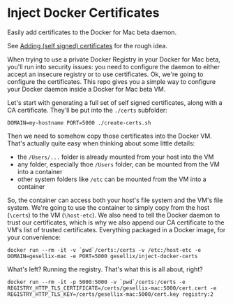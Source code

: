 # Inject Docker Certificates

Easily add certificates to the Docker for Mac beta daemon.

See [Adding (self signed) certificates](https://forums.docker.com/t/adding-self-signed-certificates/9761) for the rough idea.

When trying to use a private Docker Registry in your Docker for Mac beta, you'll run into security issues: you need to configure the daemon to either accept an insecure registry or to use certificates. Ok, we're going to configure the certificates. This repo gives you a simple way to configure your Docker daemon inside a Docker for Mac beta VM.

Let's start with generating a full set of self signed certificates, along with a CA certificate. They'll be put into the `./certs` subfolder:

    DOMAIN=my-hostname PORT=5000 ./create-certs.sh

Then we need to somehow copy those certificates into the Docker VM. That's actually quite easy when thinking about some little details:

- the `/Users/...` folder is already mounted from your host into the VM
- any folder, especially thoe `/Users` folder, can be mounted from the VM into a container
- other system folders like `/etc` can be mounted from the VM into a container

So, the container can access both your host's file system and the VM's file system. We're going to use the container to simply copy from the host (`\certs`) to the VM (`\host-etc`). We also need to tell the Docker daemon to trust our certificates, which is why we also append our CA certificate to the VM's list of trusted certificates. Everything packaged in a Docker image, for your convenience:

    docker run --rm -it -v `pwd`/certs:/certs -v /etc:/host-etc -e DOMAIN=gesellix-mac -e PORT=5000 gesellix/inject-docker-certs

What's left? Running the registry. That's what this is all about, right?

    docker run --rm -it -p 5000:5000 -v `pwd`/certs:/certs -e REGISTRY_HTTP_TLS_CERTIFICATE=/certs/gesellix-mac:5000/cert.cert -e REGISTRY_HTTP_TLS_KEY=/certs/gesellix-mac:5000/cert.key registry:2

